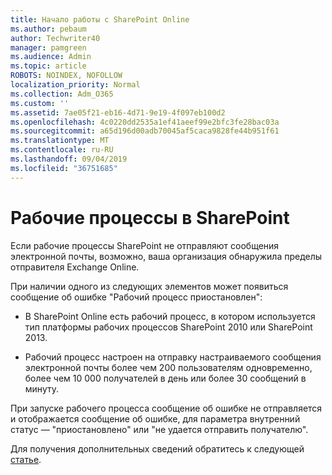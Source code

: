 ```yaml
---
title: Начало работы с SharePoint Online
ms.author: pebaum
author: Techwriter40
manager: pamgreen
ms.audience: Admin
ms.topic: article
ROBOTS: NOINDEX, NOFOLLOW
localization_priority: Normal
ms.collection: Adm_O365
ms.custom: ''
ms.assetid: 7ae05f21-eb16-4d71-9e19-4f097eb100d2
ms.openlocfilehash: 4c0220dd2535a1ef41aeef99e2bfc3fe28bac03a
ms.sourcegitcommit: a65d196d00adb70045af5caca9828fe44b951f61
ms.translationtype: MT
ms.contentlocale: ru-RU
ms.lasthandoff: 09/04/2019
ms.locfileid: "36751685"
---
```

# <a name="workflows-in-sharepoint"></a>Рабочие процессы в SharePoint

Если рабочие процессы SharePoint не отправляют сообщения электронной почты, возможно, ваша организация обнаружила пределы отправителя Exchange Online.

При наличии одного из следующих элементов может появиться сообщение об ошибке "Рабочий процесс приостановлен":

- В SharePoint Online есть рабочий процесс, в котором используется тип платформы рабочих процессов SharePoint 2010 или SharePoint 2013.

- Рабочий процесс настроен на отправку настраиваемого сообщения электронной почты более чем 200 пользователям одновременно, более чем 10 000 получателей в день или более 30 сообщений в минуту.

При запуске рабочего процесса сообщение об ошибке не отправляется и отображается сообщение об ошибке, для параметра внутренний статус — "приостановлено" или "не удается отправить получателю".

Для получения дополнительных сведений обратитесь к следующей [статье](https://docs.microsoft.com/sharepoint/support/workflows/configured-workflow-fails-running).

